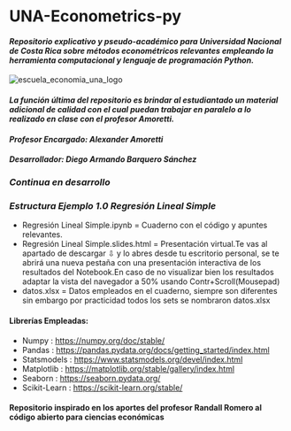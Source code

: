 
# UNA-Econometrics-py
#### *Repositorio explicativo y pseudo-académico para Universidad Nacional de Costa Rica sobre métodos econométricos relevantes empleando la herramienta computacional y lenguaje de programación Python.*
![escuela_economia_una_logo](https://github.com/barquerosanchezdiegoarmando/barquerosanchezdiegoarmando/assets/126104692/280a620e-38b1-43ee-a617-41a20514ec4f)
#### *La función última del repositorio es brindar al estudiantado un material adicional de calidad con el cual puedan trabajar en paralelo a lo realizado en clase con el profesor Amoretti.*
#### *Profesor Encargado: Alexander Amoretti*
#### *Desarrollador: Diego Armando Barquero Sánchez*
### *Continua en desarrollo*
### *Estructura Ejemplo 1.0 Regresión Lineal Simple*
* Regresión Lineal Simple.ipynb = Cuaderno con el código y apuntes relevantes.  
* Regresión Lineal Simple.slides.html = Presentación virtual.Te vas al apartado de descargar ⇩ y lo abres desde tu escritorio personal, se te abrirá una nueva pestaña con una presentación interactiva de los resultados del Notebook.En caso de no visualizar bien los resultados adaptar la vista del navegador a 50% usando Contr+Scroll(Mousepad)
* datos.xlsx = Datos empleados en el cuaderno, siempre son diferentes sin embargo por practicidad todos los sets se nombraron datos.xlsx
#### Librerías Empleadas:
- Numpy : https://numpy.org/doc/stable/
- Pandas : https://pandas.pydata.org/docs/getting_started/index.html
- Statsmodels : https://www.statsmodels.org/devel/index.html
- Matplotlib : https://matplotlib.org/stable/gallery/index.html
- Seaborn : https://seaborn.pydata.org/
- Scikit-Learn : https://scikit-learn.org/stable/
#### Repositorio inspirado en los aportes del profesor Randall Romero al código abierto para ciencias económicas
